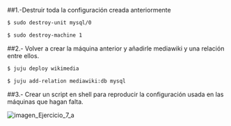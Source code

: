 
##1.-Destruir toda la configuración creada anteriormente

```sh
$ sudo destroy-unit mysql/0
```
```sh
$ sudo destroy-machine 1
```

##2.- Volver a crear la máquina anterior y añadirle mediawiki y una relación entre ellos.

```sh
$ juju deploy wikimedia
```
```sh
$ juju add-relation mediawiki:db mysql 
```

##3.- Crear un script en shell para reproducir la configuración usada en las máquinas que hagan falta.


![imagen_Ejercicio_7_a](https://dl.dropboxusercontent.com/s/rkvclmud3ogxbt9/Ejercicio7_%20imagen_1.png?dl=0)


